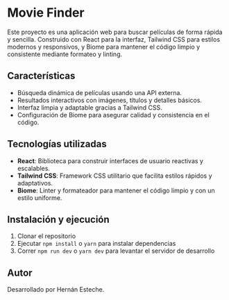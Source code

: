 # Movie Finder

Este proyecto es una aplicación web para buscar películas de forma rápida y sencilla. Construido con React para la interfaz, Tailwind CSS para estilos modernos y responsivos, y Biome para mantener el código limpio y consistente mediante formateo y linting.

## Características

- Búsqueda dinámica de películas usando una API externa.
- Resultados interactivos con imágenes, títulos y detalles básicos.
- Interfaz limpia y adaptable gracias a Tailwind CSS.
- Configuración de Biome para asegurar calidad y consistencia en el código.

## Tecnologías utilizadas

- **React**: Biblioteca para construir interfaces de usuario reactivas y escalables.
- **Tailwind CSS**: Framework CSS utilitario que facilita estilos rápidos y adaptativos.
- **Biome**: Linter y formateador para mantener el código limpio y con un estilo uniforme.

## Instalación y ejecución

1. Clonar el repositorio
2. Ejecutar `npm install` o `yarn` para instalar dependencias
3. Correr `npm run dev` o `yarn dev` para levantar el servidor de desarrollo

## Autor

Desarrollado por Hernán Esteche.

